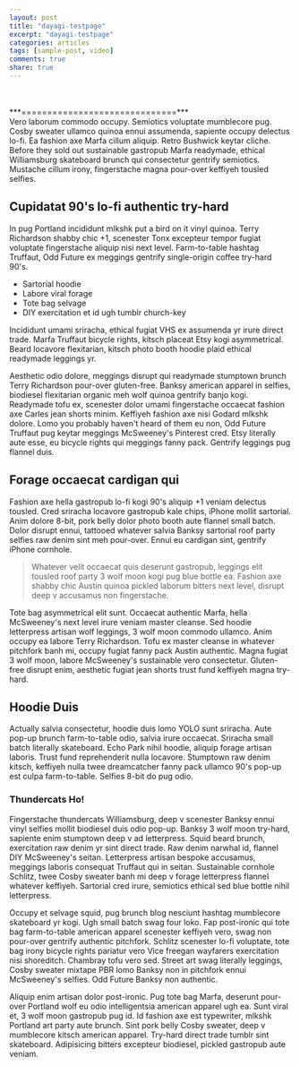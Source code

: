 ```yaml
---
layout: post
title: "dayagi-testpage"
excerpt: "dayagi-testpage"
categories: articles
tags: [sample-post, video]
comments: true
share: true
---
```

<br>

<!-- <div class="apester-media" data-media-id="610a402fabae190024b7ade7" height="512"></div> -->
<!-- <div class="apester-media" data-media-id="610ab97127f97200252945fe" height="512"></div> -->
<script async src="https://static.apester.com/js/sdk/latest/apester-sdk.js"></script>
<!-- <script async src="https://sdk.dayagi.apester.dev/web-sdk.core.min.js"></script> -->
<div class="apester-media" data-media-id="61a740e6aeb6f0002a22634b" agency-data="{agencyName: "aba"}" height="512"></div>

<!-- <div class="apester-strip" is-mobile-only="false" data-channel-tokens="5de78f15930a390f4d05e63f" item-shape="roundSquare" item-size="medium" strip-background="transparent" thumbnails-stroke-color="rgb(264, 46, 61)"  header-font-family="Lato"  header-provider="system"  header-font-size="18"  header-font-color="rgba(0,0,0,1)"  header-font-weight="400"  header-ltr="true"  top-border-width="0"  top-border-color="#000000ff"  bottom-border-width="0"  bottom-border-color="#000000ff"  data-fast-strip="true"></div> -->

<!-- <div class="apester-board" channel-id="5de78f15930a39ce1605e640" height="562"></div> -->
<!--
<script>	
      window.browsitag = window.browsitag || {};	
      window.browsitag.cmd = window.browsitag.cmd || [];	
</script>
<script async src="//middycdn-a.akamaihd.net/master/apester.js"></script>	
<script>	
   window.browsitag.cmd.push(() => {	
      window.browsitag.display('galking', {	
          refresh: true, // Default is per what defined in the Browsi platform.	
          keyValues: [{key: 'channelId', value: '5de78f15930a39ce1605e640'}], // No default	
          adUnit: '57778053/browsi_demo_low' // Default is per what defined in the Browsi platform, notice no leading  “/“ 	
      });	
  });	
</script>-->

<br>
***==============================***<br>
Vero laborum commodo occupy. Semiotics voluptate mumblecore pug. Cosby sweater ullamco quinoa ennui assumenda, sapiente occupy delectus lo-fi. Ea fashion axe Marfa cillum aliquip. Retro Bushwick keytar cliche. Before they sold out sustainable gastropub Marfa readymade, ethical Williamsburg skateboard brunch qui consectetur gentrify semiotics. Mustache cillum irony, fingerstache magna pour-over keffiyeh tousled selfies.

## Cupidatat 90's lo-fi authentic try-hard

In pug Portland incididunt mlkshk put a bird on it vinyl quinoa. Terry Richardson shabby chic +1, scenester Tonx excepteur tempor fugiat voluptate fingerstache aliquip nisi next level. Farm-to-table hashtag Truffaut, Odd Future ex meggings gentrify single-origin coffee try-hard 90's. 

* Sartorial hoodie 
* Labore viral forage
* Tote bag selvage 
* DIY exercitation et id ugh tumblr church-key

Incididunt umami sriracha, ethical fugiat VHS ex assumenda yr irure direct trade. Marfa Truffaut bicycle rights, kitsch placeat Etsy kogi asymmetrical. Beard locavore flexitarian, kitsch photo booth hoodie plaid ethical readymade leggings yr.

Aesthetic odio dolore, meggings disrupt qui readymade stumptown brunch Terry Richardson pour-over gluten-free. Banksy american apparel in selfies, biodiesel flexitarian organic meh wolf quinoa gentrify banjo kogi. Readymade tofu ex, scenester dolor umami fingerstache occaecat fashion axe Carles jean shorts minim. Keffiyeh fashion axe nisi Godard mlkshk dolore. Lomo you probably haven't heard of them eu non, Odd Future Truffaut pug keytar meggings McSweeney's Pinterest cred. Etsy literally aute esse, eu bicycle rights qui meggings fanny pack. Gentrify leggings pug flannel duis.

## Forage occaecat cardigan qui

Fashion axe hella gastropub lo-fi kogi 90's aliquip +1 veniam delectus tousled. Cred sriracha locavore gastropub kale chips, iPhone mollit sartorial. Anim dolore 8-bit, pork belly dolor photo booth aute flannel small batch. Dolor disrupt ennui, tattooed whatever salvia Banksy sartorial roof party selfies raw denim sint meh pour-over. Ennui eu cardigan sint, gentrify iPhone cornhole. 

> Whatever velit occaecat quis deserunt gastropub, leggings elit tousled roof party 3 wolf moon kogi pug blue bottle ea. Fashion axe shabby chic Austin quinoa pickled laborum bitters next level, disrupt deep v accusamus non fingerstache.

Tote bag asymmetrical elit sunt. Occaecat authentic Marfa, hella McSweeney's next level irure veniam master cleanse. Sed hoodie letterpress artisan wolf leggings, 3 wolf moon commodo ullamco. Anim occupy ea labore Terry Richardson. Tofu ex master cleanse in whatever pitchfork banh mi, occupy fugiat fanny pack Austin authentic. Magna fugiat 3 wolf moon, labore McSweeney's sustainable vero consectetur. Gluten-free disrupt enim, aesthetic fugiat jean shorts trust fund keffiyeh magna try-hard.


## Hoodie Duis

Actually salvia consectetur, hoodie duis lomo YOLO sunt sriracha. Aute pop-up brunch farm-to-table odio, salvia irure occaecat. Sriracha small batch literally skateboard. Echo Park nihil hoodie, aliquip forage artisan laboris. Trust fund reprehenderit nulla locavore. Stumptown raw denim kitsch, keffiyeh nulla twee dreamcatcher fanny pack ullamco 90's pop-up est culpa farm-to-table. Selfies 8-bit do pug odio.

### Thundercats Ho!

Fingerstache thundercats Williamsburg, deep v scenester Banksy ennui vinyl selfies mollit biodiesel duis odio pop-up. Banksy 3 wolf moon try-hard, sapiente enim stumptown deep v ad letterpress. Squid beard brunch, exercitation raw denim yr sint direct trade. Raw denim narwhal id, flannel DIY McSweeney's seitan. Letterpress artisan bespoke accusamus, meggings laboris consequat Truffaut qui in seitan. Sustainable cornhole Schlitz, twee Cosby sweater banh mi deep v forage letterpress flannel whatever keffiyeh. Sartorial cred irure, semiotics ethical sed blue bottle nihil letterpress.

Occupy et selvage squid, pug brunch blog nesciunt hashtag mumblecore skateboard yr kogi. Ugh small batch swag four loko. Fap post-ironic qui tote bag farm-to-table american apparel scenester keffiyeh vero, swag non pour-over gentrify authentic pitchfork. Schlitz scenester lo-fi voluptate, tote bag irony bicycle rights pariatur vero Vice freegan wayfarers exercitation nisi shoreditch. Chambray tofu vero sed. Street art swag literally leggings, Cosby sweater mixtape PBR lomo Banksy non in pitchfork ennui McSweeney's selfies. Odd Future Banksy non authentic.

Aliquip enim artisan dolor post-ironic. Pug tote bag Marfa, deserunt pour-over Portland wolf eu odio intelligentsia american apparel ugh ea. Sunt viral et, 3 wolf moon gastropub pug id. Id fashion axe est typewriter, mlkshk Portland art party aute brunch. Sint pork belly Cosby sweater, deep v mumblecore kitsch american apparel. Try-hard direct trade tumblr sint skateboard. Adipisicing bitters excepteur biodiesel, pickled gastropub aute veniam.

